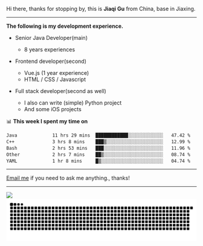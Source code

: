 Hi there, thanks for stopping by, this is **Jiaqi Gu** from China, base in Jiaxing.

---

**The following is my development experience.**

- Senior Java Developer(main)
  - 8 years experiences

- Frontend developer(second)
  - Vue.js (1 year experience)
  - HTML / CSS / Javascript
  
- Full stack developer(second as well)
  - I also can write (simple) Python project
  - And some iOS projects

📊 **This week I spent my time on**
<!--START_SECTION:waka-->

```txt
Java             11 hrs 29 mins  ████████████░░░░░░░░░░░░░   47.42 %
C++              3 hrs 8 mins    ███▒░░░░░░░░░░░░░░░░░░░░░   12.99 %
Bash             2 hrs 53 mins   ███░░░░░░░░░░░░░░░░░░░░░░   11.96 %
Other            2 hrs 7 mins    ██▒░░░░░░░░░░░░░░░░░░░░░░   08.74 %
YAML             1 hr 8 mins     █▒░░░░░░░░░░░░░░░░░░░░░░░   04.74 %
```

<!--END_SECTION:waka-->

---

[Email me](mailto:htk2klwgr@mozmail.com?subject=Hiring_from_GitHub) if you need to ask me anything., thanks!

---

![]( https://visitor-badge.glitch.me/badge?page_id=githubgujiaqi)
![]( https://github.com/droid-Q/droid-Q/raw/output/github-contribution-grid-snake.svg#gh-dark-mode-only)
